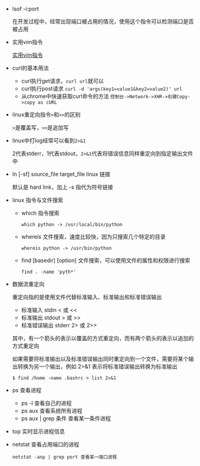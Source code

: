 * lsof -i:port

	在开发过程中，经常出现端口被占用的情况，使用这个指令可以检测端口是否被占用

* 实用vim指令

	[实用vim指令](https://linux.cn/article-8144-1.html)

* curl的基本用法

    * curl执行get请求，`curl url`就可以
    * curl执行post请求 `curl -d 'args(key1=value1&key2=value2)' url`
    * 从chrome中快速获取curl命令的方法 `控制台->Network->XHR->右键Copy->copy as cURL`

* linux重定向指令`>`和`>>`的区别

    `>`是覆盖写，`>>`是追加写

* linux中打log经常可以看到`2>&1`

    2代表stderr，1代表stdout，`2>&1`代表将错误信息同样重定向到指定输出文件中

* ln [-sf] source\_file target\_file linux 链接

	默认是 hard link，加上 -s 指代为符号链接

* linux 指令与文件搜索

	* which 指令搜索

		```
		which python -> /usr/local/bin/python
		```
		
	* whereis 文件搜索，速度比较快，因为只搜索几个特定的目录

		```
		whereis python -> /usr/bin/python
		```
		
	* find [basedir] [option] 文件搜索，可以使用文件的属性和权限进行搜索

		```
		find . -name 'pyth*'
		```
		
* 数据流重定向

	重定向指的是使用文件代替标准输入、标准输出和标准错误输出
	
	* 标准输入 stdin < 或 <<
	* 标准输出 stdout > 或 >>
	* 标准错误输出 stderr 2> 或 2>>
	
	其中，有一个箭头的表示以覆盖的方式重定向，而有两个箭头的表示以追加的方式重定向
	
	如果需要将标准输出以及标准错误输出同时重定向到一个文件，需要将某个输出转换为另一个输出，例如 2>&1 表示将标准错误输出转换为标准输出
	
	```
	$ find /home -name .bashrc > list 2>&1
	```

* ps 查看进程

	* ps -l 查看自己的进程
	* ps aux 查看系统所有进程
	* ps aux | grep 条件 查看某一条件进程

* top 实时显示进程信息

* netstat 查看占用端口的进程

	```
	netstat -anp | grep port 查看某一端口进程
	```